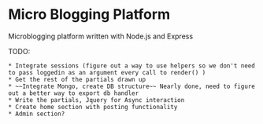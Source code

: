 # Micro Blogging Platform
Microblogging platform written with Node.js and Express

TODO:

	* Integrate sessions (figure out a way to use helpers so we don't need to pass loggedin as an argument every call to render() ) 
	* Get the rest of the partials drawn up
	* ~~Integrate Mongo, create DB structure~~ Nearly done, need to figure out a better way to export db handler
	* Write the partials, Jquery for Async interaction
	* Create home section with posting functionality 
	* Admin section? 
